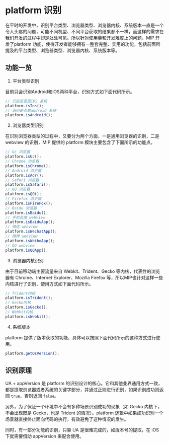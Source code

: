 # platform 识别

在平时的开发中，识别平台类型、浏览器类型、浏览器内核、系统版本一直是一个令人头疼的问题，可能不同机型、不同平台获取的结果都不一样，而这样的需求在我们开发的过程中却是处处可见。所以针对使用量和开发难度上的问题，MIP 开发了platform 功能，使得开发者能够拥有一整套完整、实用的功能，包括前面所提及的平台类型、浏览器类型、浏览器内核、系统版本等。

## 功能一览

1. 平台类型识别

目前只会识别Android和iOS两种平台，识别方式如下面代码所示。

```js
// 识别是否是iOS 系统
platform.isIos();
// 识别是否是android 系统
platform.isAndroid();
```

2. 浏览器类型识别

在识别浏览器类型的过程中，又要分为两个方面，一是通用浏览器的识别，二是 webview 的识别，MIP 提供的 platform 模块主要包含了下面所示的功能点。

```js
// Uc 浏览器
platform.isUc();
// Chrome 浏览器
platform.isChrome();
// Android 浏览器
platform.isAdr();
// Safari 浏览器
platform.isSafari();
// QQ 浏览器
platform.isQQ();
// Firefox 浏览器
platform.isFireFox();
// Baidu 浏览器
platform.isBaidu();
// 手机百度 webview
platform.isBaiduApp();
// 微信 webview
platform.isWechatApp();
// 微博 webview
platform.isWeiboApp();
// QQ webview
platform.isQQApp();
```

3. 浏览器内核识别

由于目前移动端主要流量来自 Webkit、Trident、Gecko 等内核，代表性的浏览器有 Chrome、Internet Explorer、Mozilla Firefox 等，所以MIP也针对这样一些内核进行了识别，使用方式如下面代码所示。

```js
// Trident内核
platform.isTrident();
// Gecko内核
platform.isGecko();
// Webkit内核
platform.isWebkit();
```

4. 系统版本

platform 提供了版本获取的功能，具体可以按照下面代码所示的这种方式进行使用。

```js
platform.getOsVersion();
```

## 识别原理

UA + appVersion 是 platform 的识别设计的核心。它和其他业界通用方式一致，都是提取浏览器或者系统的关键字部分，并通过正则进行识别，如果识别成功则返回 `true`，否则返回 `false`。

另外，为了保证一个环境中不会有多种场景识别成功的现象（如 Gecko 内核下，不会出现既是 Gecko，也是 Trident 的情况）。platform 逻辑中如果成功识别一个场景就直接终止面向代码的执行，有效避免了这种情况的发生。

同时，有一部分功能的识别，只靠 UA 是很难完成的，如版本号的提取，在 iOS 下就需要借助 appVersion 来配合使用。

